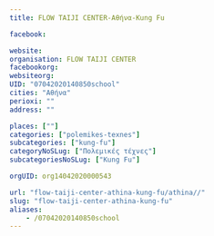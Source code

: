 ```yaml
---
title: FLOW TAIJI CENTER-Αθήνα-Kung Fu

facebook:

website:
organisation: FLOW TAIJI CENTER
facebookorg:
websiteorg:
UID: "07042020140850school"
cities: "Αθήνα"
perioxi: ""
address: ""

places: [""]
categories: ["polemikes-texnes"]
subcategories: ["kung-fu"]
categoryNoSLug: ["Πολεμικές τέχνες"]
subcategoriesNoSLug: ["Kung Fu"]

orgUID: org14042020000543

url: "flow-taiji-center-athina-kung-fu/athina//"
slug: "flow-taiji-center-athina-kung-fu"
aliases:
    - /07042020140850school
---
```





